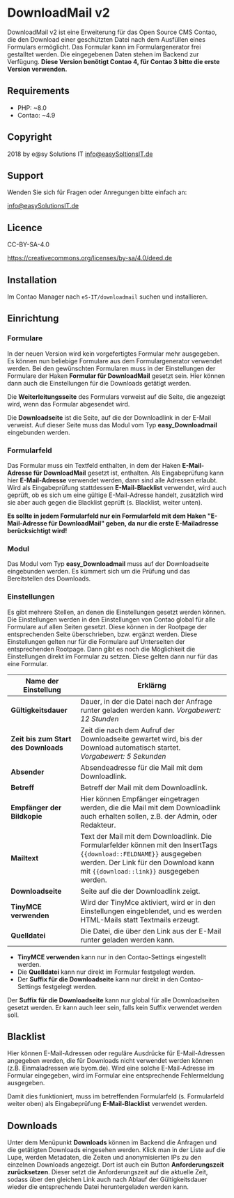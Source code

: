 # DownloadMail v2

DownloadMail v2 ist eine Erweiterung für das Open Source CMS Contao, die den Download einer geschützten Datei nach dem
Ausfüllen eines Formulars ermöglicht. Das Formular kann im Formulargenerator frei gestalltet werden. Die eingegebenen
Daten stehen im Backend zur Verfügung. __Diese Version benötigt Contao 4, für Contao 3 bitte die erste Version verwenden.__


## Requirements

- PHP: ~8.0
- Contao: ~4.9


## Copyright

2018 by e@sy Solutions IT <info@easySoltionsIT.de>


## Support

Wenden Sie sich für Fragen oder Anregungen bitte einfach an:

info@easySolutionsIT.de


## Licence

CC-BY-SA-4.0

https://creativecommons.org/licenses/by-sa/4.0/deed.de


## Installation

Im Contao Manager nach `eS-IT/downloadmail` suchen und installieren.


## Einrichtung

### Formulare

In der neuen Version wird kein vorgefertigtes Formular mehr ausgegeben. Es können nun beliebige Formulare aus dem
Formulargenerator verwendet werden. Bei den gewünschten Formularen muss in der Einstellungen der Formulare der Haken
__Formular für DownloadMail__ gesetzt sein. Hier können dann auch die Einstellungen für die Downloads getätigt werden.

Die __Weiterleitungsseite__ des Formulars verweist auf die Seite, die angezeigt wird, wenn das Formular abgesendet
wird.

Die __Downloadseite__ ist die Seite, auf die der Downloadlink in der E-Mail verweist. Auf dieser Seite muss das Modul
vom Typ __easy_Downloadmail__ eingebunden werden.

### Formularfeld

Das Formular muss ein Textfeld enthalten, in dem der Haken __E-Mail-Adresse für DownloadMail__ gesetzt ist,
enthalten. Als Eingabeprüfung kann hier __E-Mail-Adresse__ verwendet werden, dann sind alle Adressen erlaubt. Wird
als Eingabeprüfung stattdessen __E-Mail-Blacklist__ verwendet, wird auch geprüft, ob es sich um eine gültige
E-Mail-Adresse handelt, zusätzlich wird sie aber auch gegen die Blacklist geprüft (s. Blacklist, weiter unten).

__Es sollte in jedem Formularfeld nur ein Formularfeld mit dem Haken "E-Mail-Adresse für DownloadMail" geben,
da nur die erste E-Mailadresse berücksichtigt wird!__

### Modul

Das Modul vom Typ __easy_Downloadmail__ muss auf der Downloadseite eingebunden werden. Es kümmert sich um die Prüfung
und das Bereitstellen des Downloads.

### Einstellungen

Es gibt mehrere Stellen, an denen die Einstellungen gesetzt werden können. Die Einstellungen werden in den
Einstellungen von Contao global für alle Formulare auf allen Seiten gesetzt. Diese können in der Rootpage der
entsprechenden Seite überschrieben, bzw. ergänzt werden. Diese Einstellungen gelten nur für die Formulare auf
Unterseiten der entsprechenden Rootpage. Dann gibt es noch die Möglichkeit die Einstellungen direkt im Formular zu
setzen. Diese gelten dann nur für das eine Formular.

| Name der Einstellung | Erklärng |
| -------------------- | -------- |
| __Gültigkeitsdauer__ | Dauer, in der die Datei nach der Anfrage runter geladen werden kann. _Vorgabewert: 12 Stunden_ |
| __Zeit bis zum Start des Downloads__ | Zeit die nach dem Aufruf der Downloadseite gewartet wird, bis der Download automatisch startet. _Vorgabewert: 5 Sekunden_ |
| __Absender__ | Absendeadresse für die Mail mit dem Downloadlink. |
| __Betreff__ | Betreff der Mail mit dem Downloadlink. |
| __Empfänger der Bildkopie__ | Hier können Empfänger eingetragen werden, die die Mail mit dem Downloadlink auch erhalten sollen, z.B. der Admin, oder Redakteur. |
| __Mailtext__ | Text der Mail mit dem Downloadlink. Die Formularfelder können mit den InsertTags `{{download::FELDNAME}}` ausgegeben werden. Der Link für den Download kann mit `{{download::link}}` ausgegeben werden. |
| __Downloadseite__ | Seite auf die der Downloadlink zeigt. |
| __TinyMCE verwenden__ | Wird der TinyMce aktiviert, wird er in den Einstellungen eingeblendet, und es werden HTML-Mails statt Textmails erzeugt. |
| __Quelldatei__ | Die Datei, die über den Link aus der E-Mail runter geladen werden kann. |

- __TinyMCE verwenden__ kann nur in den Contao-Settings eingestellt werden.
- Die __Quelldatei__ kann nur direkt im Formular festgelegt werden.
- Der __Suffix für die Downloadseite__ kann nur direkt in den Contao-Settings festgelegt werden.

Der __Suffix für die Downloadseite__ kann nur global für alle Downloadseiten gesetzt werden. Er kann auch leer sein, falls kein Suffix verwendet werden soll.


## Blacklist

Hier können E-Mail-Adressen oder reguläre Ausdrücke für E-Mail-Adressen angegeben werden, die für Downloads nicht
verwendet werden können (z.B. Einmaladressen wie byom.de). Wird eine solche E-Mail-Adresse im Formular eingegeben, wird
im Formular eine entsprechende Fehlermeldung ausgegeben.

Damit dies funktioniert, muss im betreffenden Formularfeld (s. Formularfeld weiter oben) als Eingabeprüfung
__E-Mail-Blacklist__ verwendet werden.


## Downloads

Unter dem Menüpunkt __Downloads__ können im Backend die Anfragen und die getätigten Downloads eingesehen werden. Klick
man in der Liste auf die Lupe, werden Metadaten, die Zeiten und anonymisierten IPs zu den einzelnen Downloads angezeigt.
Dort ist auch ein Button __Anforderungszeit zurücksetzen__. Dieser setzt die Anforderungszeit auf die aktuelle Zeit,
sodass über den gleichen Link auch nach Ablauf der Gültigkeitsdauer wieder die entsprechende Datei heruntergeladen
werden kann.
